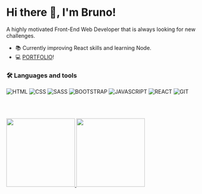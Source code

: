 # Hi there 👋, I'm Bruno!

A highly motivated Front-End Web Developer that is always looking for new challenges.

- 📚 Currently improving React skills and learning Node.
- 💻 [PORTFOLIO](https://www.brunoialmeida.com/)!


### 🛠 Languages and tools
<div align="start">
  <img align="center" alt="HTML" src="https://img.shields.io/badge/HTML5-E34F26?style=for-the-badge&logo=html5&logoColor=white">
  <img align="center" alt="CSS" src="https://img.shields.io/badge/CSS3-1572B6?style=for-the-badge&logo=css3&logoColor=white">
  <img align="center" alt="SASS" src="https://img.shields.io/badge/Sass-CC6699?style=for-the-badge&logo=sass&logoColor=white">
  <img align="center" alt="BOOTSTRAP" src="https://img.shields.io/badge/Bootstrap-563D7C?style=for-the-badge&logo=bootstrap&logoColor=white">
  <img align="center" alt="JAVASCRIPT" src="https://img.shields.io/badge/JavaScript-F7DF1E?style=for-the-badge&logo=javascript&logoColor=black">
  <img align="center" alt="REACT" src="https://img.shields.io/badge/React-20232A?style=for-the-badge&logo=react&logoColor=61DAFB">
  <img align="center" alt="GIT" src="https://img.shields.io/badge/git-%23F05033.svg?style=for-the-badge&logo=git&logoColor=white">
</div>

<br><br>

<div align="inliner">
  <a href="https://github.com/brunoia">
  <img height="180em" src="https://github-readme-stats.vercel.app/api?username=brunoia&show_icons=true&theme=dark&count_private=true"/>
  <img height="180em" src="https://github-readme-stats.vercel.app/api/top-langs/?username=brunoia&layout=compact&langs_count=7&theme=dark"/>
</div>
